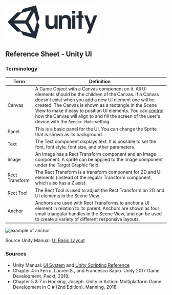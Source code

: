 

![unity logo](images/unity-logo-293w.png)

## Reference Sheet - Unity UI


### Terminology

Term | Definition
--- | ---
Canvas | A Game Object with a Canvas component on it. All UI elements should be the children of the Canvas. If a Canvas doesn't exist when you add a new UI element one will be created. The Canvas is shown as a rectangle in the Scene View to make it easy to position UI elements. You can [control](https://docs.unity3d.com/Manual/UICanvas.html) how the Canvas will align to and fill the screen of the user's device with the `Render Mode` setting.
Panel | This is a basic panel for the UI. You can change the Sprite that is shown as its background.
Text | The Text component displays text. It is possible to set the font, font style, font size, and other parameters.
Image | An Image has a Rect Transform component and an Image component. A sprite can be applied to the Image component under the Target Graphic field.
Rect Transform | The Rect Transform is a transform component for 2D and UI elements (instead of the regular Transform component, which also has a Z axis).
Rect Tool | The Rect Tool is used to adjust the Rect Transform on 2D and UI elements in the Scene View.
Anchor | Anchors are used with Rect Transforms to anchor a UI element in relation to its parent. Anchors are shown as four small triangular handles in the Scene View, and can be used to create a variety of different responsive layouts.

![example of anchor](https://docs.unity3d.com/uploads/Main/UI_Anchored2.gif)

Source Unity Manual: [UI Basic Layout](https://docs.unity3d.com/Manual/UIBasicLayout.html)




### Sources
* Unity Manual: [UI System](https://docs.unity3d.com/Manual/UISystem.html) and [Unity Scripting Reference](https://docs.unity3d.com/ScriptReference/index.html)
* Chapter 4 in Ferro, Lauren S., and Francesco Sapio. Unity 2017 Game Development. Packt, 2018.
* Chapter 5 & 7 in Hocking, Joseph. Unity in Action: Multiplatform Game Development in C # (2nd Edition). Manning, 2018.
